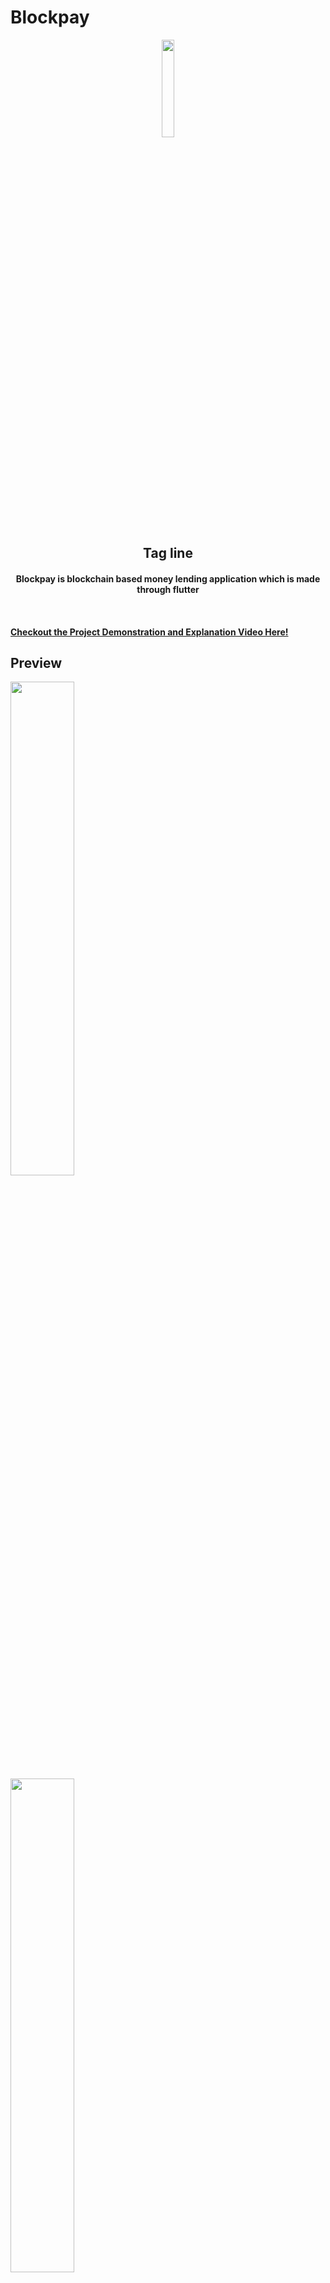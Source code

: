 
# Blockpay 


<p align="center">
<a href="https://dscommunity.in">
	<img src="https://github.com/oojas/BlockPay/blob/master/images/logo.png" width=20%/>
</a>
	<h2 align="center"> Tag line </h2>
	<h4 align="center">Blockpay is blockchain based money lending application which is made through flutter <h4>
	
<br>

<p align="center">
	 
[Checkout the Project Demonstration and Explanation Video Here!]()


	 
</p>

## Preview
<img src="https://github.com/oojas/BlockPay/blob/master/images/Artboard%201.png" width=45%/> &nbsp;&nbsp;&nbsp;&nbsp;&nbsp;&nbsp;&nbsp;&nbsp;&nbsp;&nbsp;&nbsp;&nbsp; <img src="https://github.com/oojas/BlockPay/blob/master/images/Artboard%202.png" width=45%/>
<br>
<br>
<br>
<img src="https://github.com/oojas/BlockPay/blob/master/images/Artboard%203.png" width=45%/> &nbsp;&nbsp;&nbsp;&nbsp;&nbsp;&nbsp;&nbsp;&nbsp;&nbsp;&nbsp;&nbsp;&nbsp; <img src="https://github.com/oojas/BlockPay/blob/master/images/Artboard%204.jpg" width=45%/>

## Problem Statement:

There are numerous small businesses and entrepreneurs that are in dire need of money and investments but a lack of collateral or a bad credit score hinders the process of getting or applying for loans in banks and getting through with their formalities. That’s when they rely on local money lenders and investors. By the means of this project we not only generate a framework that creates a transparent working environment but also fosters an autonomous system that eliminates the need for explicit checking and passing of loans. Creating a safe and user friendly money lending milieu with almost no difficulty. 

## Our solution:
We have bolstered our block chain technologies with the undergirds of Machine learning and Artificial intelligence to formulate an elegant working framework that eliminates the opacity and grey area, making the transfer approval and passing of loans no more a recondite task.
We have used the data to create a machine learning powered predictor that uses certain functions and methods to formulate a predictor that in turn on the basis of the credit information of the user predicts if the user is credible for a loan or not.
That’s where blockchain comes in, the major concern with the traditional transactional recording systems of these local money lenders is that they might be a victim of or might be on the receiving end of some deception or malfeasance when it comes to money borrowing and lending. This transparent blockchain system eliminates the possibility of any such peccadilloes and inturn make an ironclad transfer system.
Thus our solution makes the money borrower credible by the machine learning model and the transactions safe and transparent by the blockchain systems served on an user friendly mobile application. Lending money has never been safer.

## Why are we using Blockchain?

Integrating blockchain into multiple aspects of the financial ecosystem is groundbreaking.One such innovation is simplifying peer to peer (P2P) transactions.Traditional P2P lending systems do not allow direct matching of lenders and borrowers.This is made possible through blockchain. Blockchain simplifies and secures peer to peer transactions along with reducing the time and making the process seamless. Blockchain,with it’s enhanced features, provides the stakeholders autonomy and increased security.

Identifying stakeholders in a P2P platform
The stakeholders include:
- Lenders
- Borrowers

## Functionalities

Securing a Loan

Borrower
- Borrowers can send requests to potential lenders through the blockchain
- The borrower can choose the amount, payment period and rate of interest according to his or her preferences from the proposals made by the lenders.
- The above is made possible as blockchain operates in a decentralized manner and  the proposals made are visible to everyone in the network
- This also increases the transparency as each stakeholder will have a copy of the ledger.


Lender
- Lenders can make proposals to lend money,specifying the amount,payment period and rate of interest.
- After the lender receives the request from the borrower,he/she can decide if the person is credible for a loan or not
- This is made possible through robust Machine Learning techniques.
- The application of Machine learning techniques eliminates the requirement of a third party for loan confirmation. It also eradicates the need for collateral. Thereby democratizing the lending process.

Repayment of Loan

Borrower
- Employing smart contracts automates the process of repayment. 
- The borrower can keep track of all his payments as the blockchain is immutable and all transactions from the genesis block are stored in the blockchain.
- As the borrower can keep track of the transactions made,it eliminates the probability of him being charged extra interest/ erroneous late fees.

Lender
- The lender can keep track of all the transactions as the ledger is shared and immutable.
- The history of transactions that are available acts as a digital ledger and makes the lending-repayment process seamless.

## Tech Stack

Blockchain

The platform uses the Ethereum network as it’s backend. 
Smart contracts were written using Solidity.
The testing of the contracts was done using Remix,Metamask and Ganache in the Injected Web Server environment. (simultaneously tried testing with Remix + Rinkeby Test Network)

Machine Learning

The loan approval predictor model was built using XGBoost. Various accuracy metrics were used to determine the accuracy of the predictions made by the model.
The serialized model was obtained through the pickle module
The API for the model was made using FastAPI

App Development

The app was developed using Flutter
The web3dart package was used to connect the app to the Ethereum Network.


A few resources to get you started if this is your first Flutter project:

- [Lab: Write your first Flutter app](https://flutter.dev/docs/get-started/codelab)
- [Cookbook: Useful Flutter samples](https://flutter.dev/docs/cookbook)

For help getting started with Flutter, view our
[online documentation](https://flutter.dev/docs), which offers tutorials,
samples, guidance on mobile development, and a full API reference.

